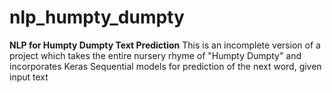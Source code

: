 # nlp_humpty_dumpty
<b>NLP for Humpty Dumpty Text Prediction</b>
This is an incomplete version of a project which takes the entire nursery rhyme of "Humpty Dumpty" and incorporates Keras Sequential models for prediction of the next word, given input text
